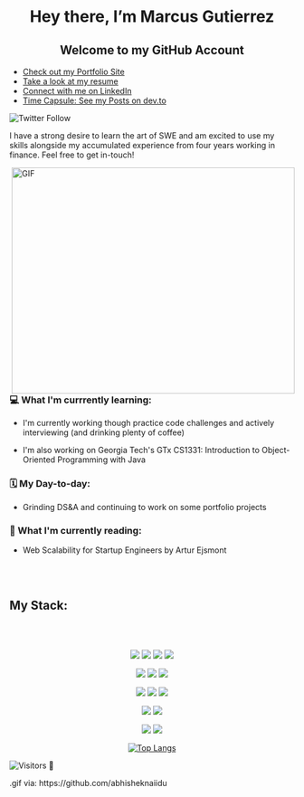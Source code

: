 <h1 align="center"> Hey there, I’m Marcus Gutierrez </h1>


<h2 align="center"> Welcome to my GitHub Account</h2>

- [Check out my Portfolio Site](https://www.marcus-gutierrez.com)
- [Take a look at my resume](https://drive.google.com/file/d/1nkjJ12e1PrzrGZXafvm8x3AkOBzvUQrt/view?usp=sharing)
- [Connect with me on LinkedIn](https://www.linkedin.com/in/gutierrezmarcus/)
- [Time Capsule: See my Posts on dev.to](https://dev.to/mgtz505)

<img align="center" alt="Twitter Follow" src="https://img.shields.io/twitter/follow/CodesMgutierrez?style=social">

<p> I have a strong desire to learn the art of SWE and am excited to use my skills alongside my accumulated experience from four years working in finance. Feel free to get in-touch! </p>


  
<img align="right" alt="GIF" src="https://github.com/abhisheknaiidu/abhisheknaiidu/blob/master/code.gif?raw=true" width="500" height="400" />
    
<h3> 💻  What I'm currrently learning: </h3> 

- I'm currently working though practice code challenges and actively interviewing (and drinking plenty of coffee) 

- I'm also working on Georgia Tech's GTx CS1331: Introduction to Object-Oriented Programming with Java
<h3> 🗓 My Day-to-day: </h3>

- Grinding DS&A and continuing to work on some portfolio projects 

<h3> 📗 What I'm currently reading: </h3>

- Web Scalability for Startup Engineers by Artur Ejsmont



<br></br>
<h2>My Stack: </h2>
<br></br>
<div align="center">

![](https://img.shields.io/badge/Language-Javascript-informational?style=flat&logo=javascript&logoColor=yellow&color=2bbc8a)
![](https://img.shields.io/badge/Language-HTML-informational?style=flat&logo=html&logoColor=orange&color=2bbc8a)
![](https://img.shields.io/badge/Language-CSS-informational?style=flat&logo=css&logoColor=blue&color=2bbc8a)
  ![](https://img.shields.io/badge/Preprocessor-SASS-informational?style=flat&logo=sass&logoColor=pink&color=2bbc8a)

![](https://img.shields.io/badge/Language-Python-informational?style=flat&logo=python&logoColor=yellow&color=2bbc8a)
![](https://img.shields.io/badge/Language-SQL-informational?style=flat&logo=SQL&logoColor=white&color=2bbc8a)
![](https://img.shields.io/badge/Language-Go-informational?style=flat&logo=go&logoColor=blue&color=2bbc8a)

![](https://img.shields.io/badge/Framework-React.js-informational?style=flat&logo=react&logoColor=blue&color=2bbc8a)
![](https://img.shields.io/badge/Framework-ReactNative-informational?style=flat&logo=react&logoColor=blue&color=2bbc8a)
![](https://img.shields.io/badge/Framework-Gatsby-informational?style=flat&logo=gatsby&logoColor=purple&color=2bbc8a)


![](https://img.shields.io/badge/Runtime-Node.js-informational?style=flat&logo=node.js&logoColor=green&color=2bbc8a)
![](https://img.shields.io/badge/Framework-Express.js-informational?style=flat&logo=express&logoColor=orange&color=2bbc8a)

![](https://img.shields.io/badge/Tools-PostgreSQL-informational?style=flat&logo=postgresql&logoColor=navy&color=2bbc8a)
![](https://img.shields.io/badge/Tools-MongoDB-informational?style=flat&logo=mongodb&logoColor=green&color=2bbc8a)
</div>




<div align=center>
  
[![Top Langs](https://github-readme-stats.vercel.app/api/top-langs/?username=mgtz505&theme=react&langs_count=10&layout=compact)](https://github.com/mgtz505/github-readme-stats)

</div>


![Visitors](https://visitor-badge.glitch.me/badge?page_id=mgtz505/mgtz505)
👀
<p>
.gif via: https://github.com/abhisheknaiidu
 </p>

<!---
mgtz505/mgtz505 is a ✨ special ✨ repository because its `README.md` (this file) appears on your GitHub profile.
You can click the Preview link to take a look at your changes.
--->

